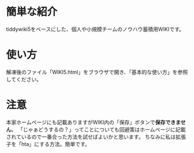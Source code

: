# 簡単な紹介
tiddywiki5をベースにした、個人や小規模チームのノウハウ蓄積用WIKIです。

# 使い方
解凍後のファイル「WIKI5.html」をブラウザで開き、「基本的な使い方」を参照してください。

# 注意
本家ホームページにも記載ありますがWIKI内の「保存」ボタンで**保存できません**。
「じゃぁどうするの？」ってことについても回避策はホームページに記載されているので一番合った方法を試せばよいかと思います。
ちなみに私は拡張子を「hta」にする方法。簡単です。

